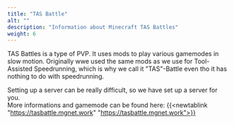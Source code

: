 ```yaml
---
title: "TAS Battle"
alt: ""
description: "Information about Minecraft TAS Battles"
weight: 6
---
```

TAS Battles is a type of PVP. It uses mods to play various gamemodes in slow motion. Originally wwe used the same mods as we use for Tool-Assisted Speedrunning, which is why we call it "TAS"-Battle even tho it has nothing to do with speedrunning.  
  
Setting up a server can be really difficult, so we have set up a server for you.  
More informations and gamemode can be found here: {{<newtablink "https://tasbattle.mgnet.work" "https://tasbattle.mgnet.work">}}